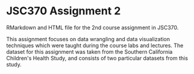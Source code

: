 # JSC370 Assignment 2

RMarkdown and HTML file for the 2nd course assignment in JSC370. 

This assignment focuses on data wrangling and data visualization techniques which were taught during the course labs and lectures. The dataset for this assignment was taken from the Southern California Children's Health Study, and consists of two particular datasets from this study.